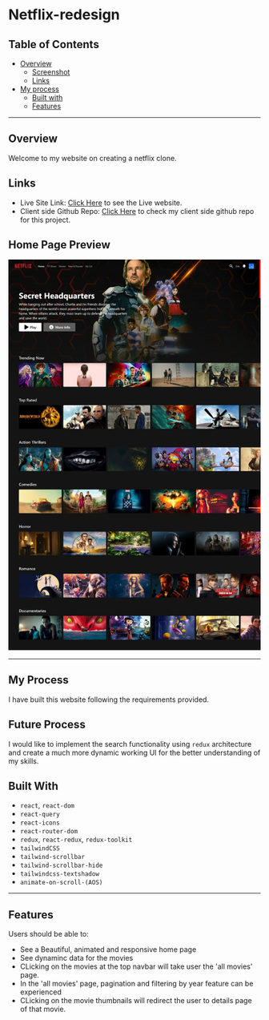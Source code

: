 # Netflix-redesign

## Table of Contents

- [Overview](#overview)
  - [Screenshot](#home-page-preview)
  - [Links](#links)
- [My process](#my-process)
  - [Built with](#built-with)
  - [Features](#features)

----

## Overview

Welcome to my website on creating a netflix clone.

## Links

- Live Site Link: [Click Here](https://netflix-redesign-task.vercel.app/) to see the Live website.
- Client side Github Repo: [Click Here](https://github.com/kamrulsaad/netflix-redesign-task) to check my client side github repo for this project.

## Home Page Preview


![Screenshot of the Website HomePage](./ss.jpeg)

----

## My Process

I have built this website following the requirements provided.

## Future Process

I would like to implement the search functionality using `redux` architecture and create a much more dynamic working UI for the better understanding of my skills.

## Built With

- `react`, `react-dom`
- `react-query`
- `react-icons`
- `react-router-dom`
- `redux`, `react-redux`, `redux-toolkit` 
- `tailwindCSS`
- `tailwind-scrollbar`
- `tailwind-scrollbar-hide`
- `tailwindcss-textshadow`
- `animate-on-scroll-(AOS)`


------

## Features

Users should be able to:

- See a Beautiful, animated and responsive home page
- See dynaminc data for the movies
- CLicking on the movies at the top navbar will take user the 'all movies' page. 
- In the 'all movies' page, pagination and filtering by year feature can be experienced
- CLicking on the movie thumbnails will redirect the user to details page of that movie. 